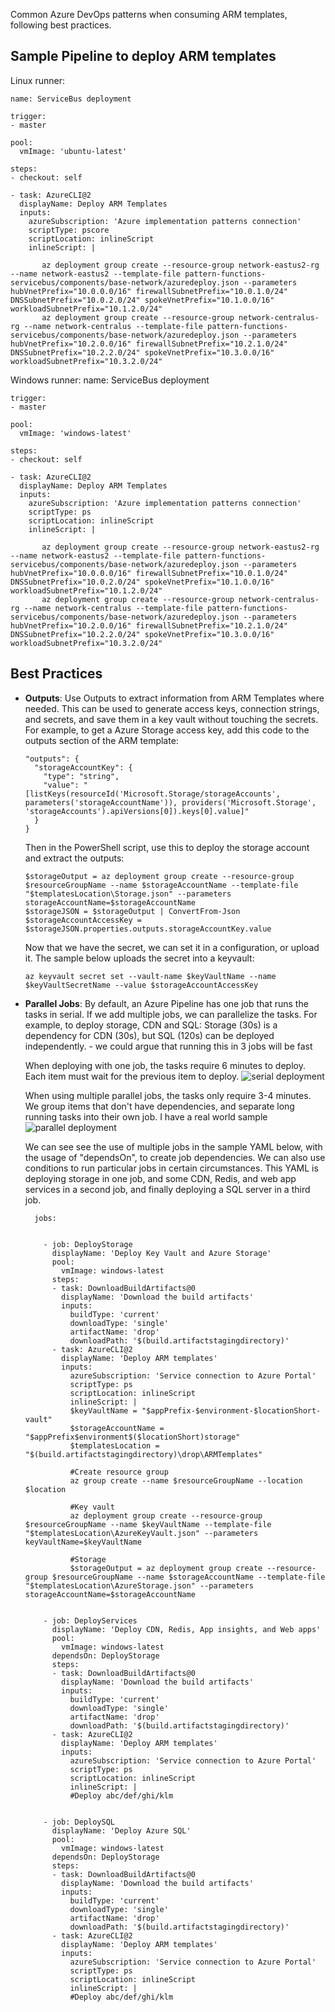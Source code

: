 Common Azure DevOps patterns when consuming ARM templates, following best practices.

## Sample Pipeline to deploy ARM templates

Linux runner:

    name: ServiceBus deployment

    trigger: 
    - master
    
    pool:
      vmImage: 'ubuntu-latest'
    
    steps:
    - checkout: self  
    
    - task: AzureCLI@2
      displayName: Deploy ARM Templates
      inputs:
        azureSubscription: 'Azure implementation patterns connection'
        scriptType: pscore
        scriptLocation: inlineScript
        inlineScript: | 
       
           az deployment group create --resource-group network-eastus2-rg --name network-eastus2 --template-file pattern-functions-servicebus/components/base-network/azuredeploy.json --parameters hubVnetPrefix="10.0.0.0/16" firewallSubnetPrefix="10.0.1.0/24" DNSSubnetPrefix="10.0.2.0/24" spokeVnetPrefix="10.1.0.0/16" workloadSubnetPrefix="10.1.2.0/24"
           az deployment group create --resource-group network-centralus-rg --name network-centralus --template-file pattern-functions-servicebus/components/base-network/azuredeploy.json --parameters hubVnetPrefix="10.2.0.0/16" firewallSubnetPrefix="10.2.1.0/24" DNSSubnetPrefix="10.2.2.0/24" spokeVnetPrefix="10.3.0.0/16" workloadSubnetPrefix="10.3.2.0/24"

Windows runner:
    name: ServiceBus deployment

    trigger: 
    - master
    
    pool:
      vmImage: 'windows-latest'
    
    steps:
    - checkout: self  
    
    - task: AzureCLI@2
      displayName: Deploy ARM Templates
      inputs:
        azureSubscription: 'Azure implementation patterns connection'
        scriptType: ps
        scriptLocation: inlineScript
        inlineScript: | 
       
           az deployment group create --resource-group network-eastus2-rg --name network-eastus2 --template-file pattern-functions-servicebus/components/base-network/azuredeploy.json --parameters hubVnetPrefix="10.0.0.0/16" firewallSubnetPrefix="10.0.1.0/24" DNSSubnetPrefix="10.0.2.0/24" spokeVnetPrefix="10.1.0.0/16" workloadSubnetPrefix="10.1.2.0/24"
           az deployment group create --resource-group network-centralus-rg --name network-centralus --template-file pattern-functions-servicebus/components/base-network/azuredeploy.json --parameters hubVnetPrefix="10.2.0.0/16" firewallSubnetPrefix="10.2.1.0/24" DNSSubnetPrefix="10.2.2.0/24" spokeVnetPrefix="10.3.0.0/16" workloadSubnetPrefix="10.3.2.0/24"


## Best Practices
- **Outputs**: Use Outputs to extract information from ARM Templates where needed. This can be used to generate access keys, connection strings, and secrets, and save them in a key vault without touching the secrets. For example, to get a Azure Storage access key, add this code to the outputs section of the ARM template:

      "outputs": {
        "storageAccountKey": {
          "type": "string",
          "value": "[listKeys(resourceId('Microsoft.Storage/storageAccounts', parameters('storageAccountName')), providers('Microsoft.Storage', 'storageAccounts').apiVersions[0]).keys[0].value]"
        }
      }

  Then in the PowerShell script, use this to deploy the storage account and extract the outputs:

      $storageOutput = az deployment group create --resource-group $resourceGroupName --name $storageAccountName --template-file "$templatesLocation\Storage.json" --parameters storageAccountName=$storageAccountName
      $storageJSON = $storageOutput | ConvertFrom-Json
      $storageAccountAccessKey = $storageJSON.properties.outputs.storageAccountKey.value

  Now that we have the secret, we can set it in a configuration, or upload it. The sample below uploads the secret into a keyvault:

      az keyvault secret set --vault-name $keyVaultName --name $keyVaultSecretName --value $storageAccountAccessKey 

    
- **Parallel Jobs**: By default, an Azure Pipeline has one job that runs the tasks in serial. If we add multiple jobs, we can parallelize the tasks. For example, to deploy storage, CDN and SQL: Storage (30s) is a dependency for CDN (30s), but SQL (120s) can be deployed independently. - we could argue that running this in 3 jobs will be fast

    When deploying with one job, the tasks require 6 minutes to deploy. Each item must wait for the previous item to deploy.
    ![serial deployment](https://github.com/microsoft/implementation-patterns/blob/main/azure-pipelines/serialJobPipelines.png)
    
    When using multiple parallel jobs, the tasks only require 3-4 minutes. We group items that don't have dependencies, and separate long running tasks into their own job. I have a real world sample 
    ![parallel deployment](https://github.com/microsoft/implementation-patterns/blob/main/azure-pipelines/parallelJobPipelines.png)
    
    We can see see the use of multiple jobs in the sample YAML below, with the usage of "dependsOn", to create job dependencies. We can also use conditions to run particular jobs in certain circumstances. This YAML is deploying storage in one job, and some CDN, Redis, and web app services in a second job, and finally deploying a SQL server in a third job.
    
        jobs:


          - job: DeployStorage
            displayName: 'Deploy Key Vault and Azure Storage'
            pool:
              vmImage: windows-latest
            steps:
            - task: DownloadBuildArtifacts@0
              displayName: 'Download the build artifacts'
              inputs:
                buildType: 'current'
                downloadType: 'single'
                artifactName: 'drop'
                downloadPath: '$(build.artifactstagingdirectory)'
            - task: AzureCLI@2
              displayName: 'Deploy ARM templates'
              inputs:
                azureSubscription: 'Service connection to Azure Portal'
                scriptType: ps
                scriptLocation: inlineScript
                inlineScript: |             
                $keyVaultName = "$appPrefix-$environment-$locationShort-vault"
                $storageAccountName = "$appPrefix$environment$($locationShort)storage"
                $templatesLocation = "$(build.artifactstagingdirectory)\drop\ARMTemplates"
               
                #Create resource group
                az group create --name $resourceGroupName --location $location 
                
                #Key vault
                az deployment group create --resource-group $resourceGroupName --name $keyVaultName --template-file "$templatesLocation\AzureKeyVault.json" --parameters keyVaultName=$keyVaultName
                
                #Storage
                $storageOutput = az deployment group create --resource-group $resourceGroupName --name $storageAccountName --template-file "$templatesLocation\AzureStorage.json" --parameters storageAccountName=$storageAccountName
 

          - job: DeployServices
            displayName: 'Deploy CDN, Redis, App insights, and Web apps'
            pool:
              vmImage: windows-latest
            dependsOn: DeployStorage
            steps:
            - task: DownloadBuildArtifacts@0
              displayName: 'Download the build artifacts'
              inputs:
                buildType: 'current'
                downloadType: 'single'
                artifactName: 'drop'
                downloadPath: '$(build.artifactstagingdirectory)'
            - task: AzureCLI@2
              displayName: 'Deploy ARM templates'
              inputs:
                azureSubscription: 'Service connection to Azure Portal'
                scriptType: ps
                scriptLocation: inlineScript
                inlineScript: |             
                #Deploy abc/def/ghi/klm


          - job: DeploySQL
            displayName: 'Deploy Azure SQL'
            pool:
              vmImage: windows-latest
            dependsOn: DeployStorage
            steps:
            - task: DownloadBuildArtifacts@0
              displayName: 'Download the build artifacts'
              inputs:
                buildType: 'current'
                downloadType: 'single'
                artifactName: 'drop'
                downloadPath: '$(build.artifactstagingdirectory)'
            - task: AzureCLI@2
              displayName: 'Deploy ARM templates'
              inputs:
                azureSubscription: 'Service connection to Azure Portal'
                scriptType: ps
                scriptLocation: inlineScript
                inlineScript: |             
                #Deploy abc/def/ghi/klm

